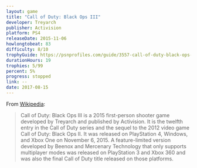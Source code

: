 ```yaml
---
layout: game
title: "Call of Duty: Black Ops III"
developer: Treyarch
publisher: Activision
platform: PS4
releaseDate: 2015-11-06
howlongtobeat: 83
difficulty: 8/10
trophyGuide: https://psnprofiles.com/guide/3557-call-of-duty-black-ops-iii-trophy-guide
durationHours: 19
trophies: 5/99
percent: 5%
progress: stopped
link: --
date: 2017-08-15
---
```


From [Wikipedia](https://en.wikipedia.org/wiki/Call_of_Duty:_Black_Ops_III):

> Call of Duty: Black Ops III is a 2015 first-person shooter game developed by Treyarch and published by Activision. It is the twelfth entry in the Call of Duty series and the sequel to the 2012 video game Call of Duty: Black Ops II. It was released on PlayStation 4, Windows, and Xbox One on November 6, 2015. A feature-limited version developed by Beenox and Mercenary Technology that only supports multiplayer modes was released on PlayStation 3 and Xbox 360 and was also the final Call of Duty title released on those platforms.
